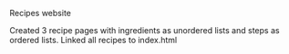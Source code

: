 Recipes website

Created 3 recipe pages with ingredients as unordered lists and steps as ordered lists.
Linked all recipes to index.html